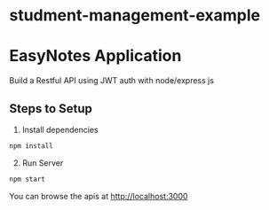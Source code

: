 # studment-management-example

# EasyNotes Application

Build a Restful API using JWT auth with node/express js

## Steps to Setup

1. Install dependencies

```bash
npm install
```

2. Run Server

```bash
npm start
```

You can browse the apis at <http://localhost:3000>

